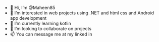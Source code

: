 - 👋 Hi, I’m @Maheen85
- 👀 I’m interested in web projects using .NET and html css and Android app development 
- 🌱 I’m currently learning kotlin
- 💞️ I’m looking to collaborate on projects 
- 📫 You can message me at my linked in 

<!---
Maheen85/Maheen85 is a ✨ special ✨ repository because its `README.md` (this file) appears on your GitHub profile.
You can click the Preview link to take a look at your changes.
--->

